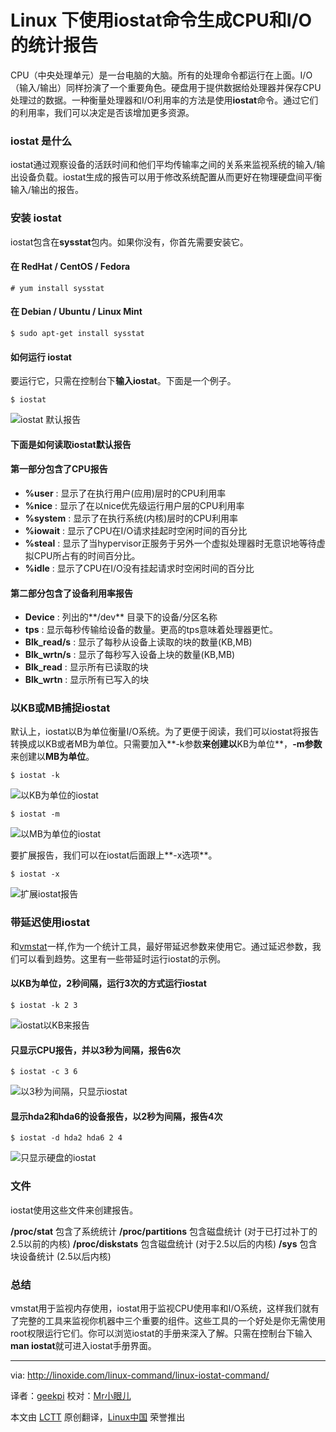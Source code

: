 Linux 下使用iostat命令生成CPU和I/O的统计报告
================================================================================
CPU（中央处理单元）是一台电脑的大脑。所有的处理命令都运行在上面。I/O（输入/输出）同样扮演了一个重要角色。硬盘用于提供数据给处理器并保存CPU处理过的数据。一种衡量处理器和I/O利用率的方法是使用**iostat**命令。通过它们的利用率，我们可以决定是否该增加更多资源。

### iostat 是什么 ###

iostat通过观察设备的活跃时间和他们平均传输率之间的关系来监视系统的输入/输出设备负载。iostat生成的报告可以用于修改系统配置从而更好在物理硬盘间平衡输入/输出的报告。

### 安装 iostat ###

iostat包含在**sysstat**包内。如果你没有，你首先需要安装它。

#### 在 RedHat / CentOS / Fedora ####

    # yum install sysstat

#### 在 Debian / Ubuntu / Linux Mint ####

    $ sudo apt-get install sysstat

#### 如何运行 iostat ####

要运行它，只需在控制台下**输入iostat**。下面是一个例子。

    $ iostat

![iostat 默认报告](http://linoxide.com/wp-content/uploads/2013/12/iostat_default.png)

#### 下面是如何读取iostat默认报告 ####

#### 第一部分包含了CPU报告 ####

- **%user** : 显示了在执行用户(应用)层时的CPU利用率
- **%nice** : 显示了在以nice优先级运行用户层的CPU利用率
- **%system** : 显示了在执行系统(内核)层时的CPU利用率
- **%iowait** : 显示了CPU在I/O请求挂起时空闲时间的百分比
- **%steal** : 显示了当hypervisor正服务于另外一个虚拟处理器时无意识地等待虚拟CPU所占有的时间百分比。
- **%idle** : 显示了CPU在I/O没有挂起请求时空闲时间的百分比

#### 第二部分包含了设备利用率报告 ####

- **Device** : 列出的**/dev** 目录下的设备/分区名称
- **tps** : 显示每秒传输给设备的数量。更高的tps意味着处理器更忙。
- **Blk_read/s** : 显示了每秒从设备上读取的块的数量(KB,MB)
- **Blk_wrtn/s** : 显示了每秒写入设备上块的数量(KB,MB)
- **Blk_read** : 显示所有已读取的块
- **Blk_wrtn** : 显示所有已写入的块

### 以KB或MB捕捉iostat ###

默认上，iostat以B为单位衡量I/O系统。为了更便于阅读，我们可以iostat将报告转换成以KB或者MB为单位。只需要加入**-k参数**来创建以**KB为单位**，**-m参数**来创建以**MB为单位**。

    $ iostat -k

![以KB为单位的iostat](http://linoxide.com/wp-content/uploads/2013/12/iostat_k.png)

    $ iostat -m

![以MB为单位的iostat](http://linoxide.com/wp-content/uploads/2013/12/iostat_m.png)

要扩展报告，我们可以在iostat后面跟上**-x选项**。

    $ iostat -x

![扩展iostat报告](http://linoxide.com/wp-content/uploads/2013/12/iostat_x.png)

### 带延迟使用iostat ###

和[vmstat][1]一样,作为一个统计工具，最好带延迟参数来使用它。通过延迟参数，我们可以看到趋势。这里有一些带延时运行iostat的示例。

#### 以KB为单位，2秒间隔，运行3次的方式运行iostat ####

    $ iostat -k 2 3

![iostat以KB来报告](http://linoxide.com/wp-content/uploads/2013/12/iostat_k_2_3.png)

#### 只显示CPU报告，并以3秒为间隔，报告6次 ####

    $ iostat -c 3 6

![以3秒为间隔，只显示iostat](http://linoxide.com/wp-content/uploads/2013/12/iostat_c_3_6.png)

#### 显示hda2和hda6的设备报告，以2秒为间隔，报告4次 ####

    $ iostat -d hda2 hda6 2 4

![只显示硬盘的iostat](http://linoxide.com/wp-content/uploads/2013/12/iostat_d_hda2_hda6_2_4.png)

### 文件 ###

iostat使用这些文件来创建报告。

**/proc/stat**  包含了系统统计
**/proc/partitions** 包含磁盘统计 (对于已打过补丁的2.5以前的内核)
**/proc/diskstats** 包含磁盘统计 (对于2.5以后的内核)
**/sys** 包含块设备统计 (2.5以后内核)

### 总结 ###

vmstat用于监视内存使用，iostat用于监视CPU使用率和I/O系统，这样我们就有了完整的工具来监视你机器中三个重要的组件。这些工具的一个好处是你无需使用root权限运行它们。你可以浏览iostat的手册来深入了解。只需在控制台下输入**man iostat**就可进入iostat手册界面。

--------------------------------------------------------------------------------

via: http://linoxide.com/linux-command/linux-iostat-command/

译者：[geekpi](https://github.com/geekpi) 校对：[Mr小眼儿](http://blog.csdn.net/tinyeyeser)

本文由 [LCTT](https://github.com/LCTT/TranslateProject) 原创翻译，[Linux中国](http://linux.cn/) 荣誉推出

[1]:http://linoxide.com/linux-command/linux-vmstat-command-tool-report-virtual-memory-statistics/
